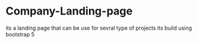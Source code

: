 # Company-Landing-page
its a landing page that can be use for sevral type of projects 
its build using bootstrap 5

